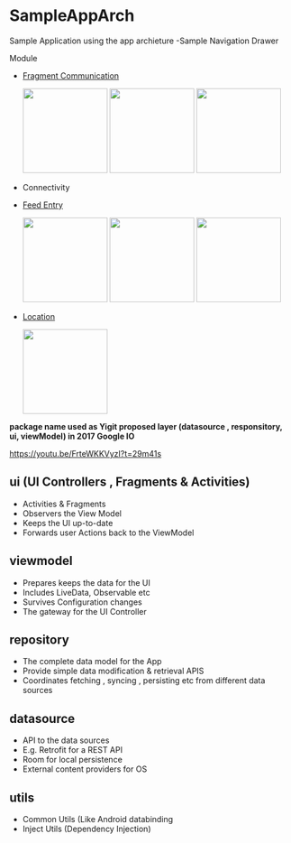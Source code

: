 # SampleAppArch
Sample Application using the app archieture
-Sample Navigation Drawer

Module
- [Fragment Communication](communitcation-fragments)
  <p>
  <img src="https://user-images.githubusercontent.com/5112837/30728470-02f6b93e-9f8b-11e7-83f2-28d3dd4bf61f.png" width="150">
  <img src="https://user-images.githubusercontent.com/5112837/30728643-0769e634-9f8c-11e7-8206-fe57dd63b5d4.png" width="150">
  <img src="https://user-images.githubusercontent.com/5112837/30728677-42590202-9f8c-11e7-88a9-1dc31b6e8894.png" width="150">
  </p>
  
- Connectivity
- [Feed Entry](feedentry)
  <p>
  <img src="https://user-images.githubusercontent.com/5112837/30317424-aca50e60-97dc-11e7-89a3-ea5d4ff097f0.png" width="150">
  <img src="https://user-images.githubusercontent.com/5112837/30317423-aca26c64-97dc-11e7-8fbb-047ef7df27d3.png" width="150">
  <img src="https://user-images.githubusercontent.com/5112837/30267309-ae590838-9714-11e7-92a9-387a64b26552.png" width="150">
  </p>
- [Location](location)
  <p>
  <img src="https://user-images.githubusercontent.com/5112837/30737671-03007544-9fba-11e7-86f2-8a42e798c910.png" width="150">
  </p>


**package name used as Yigit proposed layer (datasource , responsitory, ui, viewModel) in 2017 Google IO**


https://youtu.be/FrteWKKVyzI?t=29m41s


ui (UI Controllers , Fragments & Activities)
-
- Activities & Fragments
- Observers the View Model
- Keeps the UI up-to-date 
- Forwards user Actions back to the ViewModel

viewmodel 
-
- Prepares  keeps the data for the UI
- Includes LiveData, Observable etc
- Survives Configuration changes 
- The gateway for the UI Controller 

repository 
-
- The complete data model for the App
- Provide simple data modification & retrieval APIS
- Coordinates fetching , syncing , persisting etc from different data sources 

datasource
-
- API to the data sources 
- E.g. Retrofit for a REST API
- Room for local persistence
- External content providers for OS

utils
-
- Common Utils (Like Android databinding
- Inject Utils (Dependency Injection)


